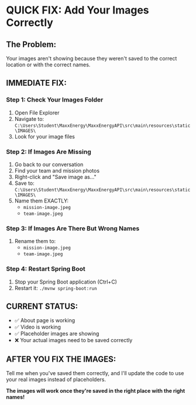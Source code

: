 # QUICK FIX: Add Your Images Correctly

## The Problem:
Your images aren't showing because they weren't saved to the correct location or with the correct names.

## IMMEDIATE FIX:

### Step 1: Check Your Images Folder
1. Open File Explorer
2. Navigate to: `C:\Users\Student\MaxxEnergy\MaxxEnergyAPI\src\main\resources\static\IMAGES\`
3. Look for your image files

### Step 2: If Images Are Missing
1. Go back to our conversation
2. Find your team and mission photos
3. Right-click and "Save image as..."
4. Save to: `C:\Users\Student\MaxxEnergy\MaxxEnergyAPI\src\main\resources\static\IMAGES\`
5. Name them EXACTLY:
   - `mission-image.jpeg`
   - `team-image.jpeg`

### Step 3: If Images Are There But Wrong Names
1. Rename them to:
   - `mission-image.jpeg`
   - `team-image.jpeg`

### Step 4: Restart Spring Boot
1. Stop your Spring Boot application (Ctrl+C)
2. Restart it: `./mvnw spring-boot:run`

## CURRENT STATUS:
- ✅ About page is working
- ✅ Video is working
- ✅ Placeholder images are showing
- ❌ Your actual images need to be saved correctly

## AFTER YOU FIX THE IMAGES:
Tell me when you've saved them correctly, and I'll update the code to use your real images instead of placeholders.

**The images will work once they're saved in the right place with the right names!**
